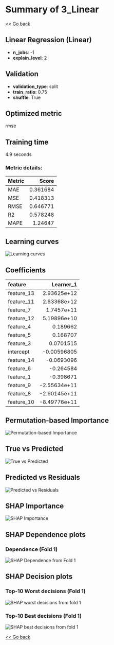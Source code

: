 # Summary of 3_Linear

[<< Go back](../README.md)


## Linear Regression (Linear)
- **n_jobs**: -1
- **explain_level**: 2

## Validation
 - **validation_type**: split
 - **train_ratio**: 0.75
 - **shuffle**: True

## Optimized metric
rmse

## Training time

4.9 seconds

### Metric details:
| Metric   |    Score |
|:---------|---------:|
| MAE      | 0.361684 |
| MSE      | 0.418313 |
| RMSE     | 0.646771 |
| R2       | 0.578248 |
| MAPE     | 1.24647  |



## Learning curves
![Learning curves](learning_curves.png)

## Coefficients
| feature    |    Learner_1 |
|:-----------|-------------:|
| feature_13 |  2.93625e+12 |
| feature_11 |  2.63368e+12 |
| feature_7  |  1.7457e+11  |
| feature_12 |  5.19896e+10 |
| feature_4  |  0.189662    |
| feature_5  |  0.168707    |
| feature_3  |  0.0701515   |
| intercept  | -0.00596805  |
| feature_14 | -0.0693096   |
| feature_6  | -0.264584    |
| feature_1  | -0.398671    |
| feature_9  | -2.55634e+11 |
| feature_8  | -2.60145e+11 |
| feature_10 | -8.49776e+11 |


## Permutation-based Importance
![Permutation-based Importance](permutation_importance.png)
## True vs Predicted

![True vs Predicted](true_vs_predicted.png)


## Predicted vs Residuals

![Predicted vs Residuals](predicted_vs_residuals.png)



## SHAP Importance
![SHAP Importance](shap_importance.png)

## SHAP Dependence plots

### Dependence (Fold 1)
![SHAP Dependence from Fold 1](learner_fold_0_shap_dependence.png)

## SHAP Decision plots

### Top-10 Worst decisions (Fold 1)
![SHAP worst decisions from fold 1](learner_fold_0_shap_worst_decisions.png)
### Top-10 Best decisions (Fold 1)
![SHAP best decisions from fold 1](learner_fold_0_shap_best_decisions.png)

[<< Go back](../README.md)
